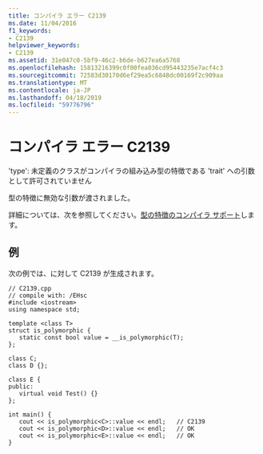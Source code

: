 ```yaml
---
title: コンパイラ エラー C2139
ms.date: 11/04/2016
f1_keywords:
- C2139
helpviewer_keywords:
- C2139
ms.assetid: 31e047c0-5bf9-46c2-b6de-b627ea6a5768
ms.openlocfilehash: 15813216399c0f00fea036cd95443235e7acf4c3
ms.sourcegitcommit: 72583d30170d6ef29ea5c6848dc00169f2c909aa
ms.translationtype: MT
ms.contentlocale: ja-JP
ms.lasthandoff: 04/18/2019
ms.locfileid: "59776796"
---
```

# <a name="compiler-error-c2139"></a>コンパイラ エラー C2139

'type': 未定義のクラスがコンパイラの組み込み型の特徴である 'trait' への引数として許可されていません

型の特徴に無効な引数が渡されました。

詳細については、次を参照してください。[型の特徴のコンパイラ サポート](../../extensions/compiler-support-for-type-traits-cpp-component-extensions.md)します。

## <a name="example"></a>例

次の例では、に対して C2139 が生成されます。

```
// C2139.cpp
// compile with: /EHsc
#include <iostream>
using namespace std;

template <class T>
struct is_polymorphic {
   static const bool value = __is_polymorphic(T);
};

class C;
class D {};

class E {
public:
   virtual void Test() {}
};

int main() {
   cout << is_polymorphic<C>::value << endl;   // C2139
   cout << is_polymorphic<D>::value << endl;   // OK
   cout << is_polymorphic<E>::value << endl;   // OK
}
```